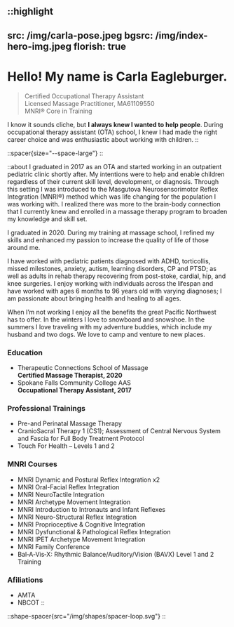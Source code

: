 
::highlight
---
src: /img/carla-pose.jpeg
bgsrc: /img/index-hero-img.jpeg
florish: true
---
# <span class="bright">Hello!</span> My name is Carla Eagleburger.

>Certified Occupational Therapy Assistant<br />
Licensed Massage Practitioner, MA61109550<br />
MNRI® Core in Training 

I know it sounds cliche, but **I always knew I wanted to help people**. During occupational therapy assistant (OTA) school, I knew I had made the right career choice and was enthusiastic about working with children. 
::

::spacer{size="--space-large"}
::

::about
I graduated in 2017 as an OTA and started working in an outpatient pediatric clinic shortly after. My intentions were to help and enable children regardless of their current skill level, development, or diagnosis. Through this setting I was introduced to the Masgutova Neurosensorimotor Reflex Integration (MNRI®) method which was life changing for the population I was working with. I realized there was more to the brain-body connection that I currently knew and enrolled in a massage therapy program to broaden my knowledge and skill set.

I graduated in 2020. During my training at massage school, I refined my skills and enhanced my passion to increase the quality of life of those around me. 

I have worked with pediatric patients diagnosed with ADHD, torticollis, missed milestones,  anxiety, autism, learning disorders, CP and PTSD; as well as adults in rehab therapy recovering from post-stoke, cardial, hip, and knee surgeries. I enjoy working with individuals across the lifespan and have worked with ages 6 months to 96 years old with varying diagnoses; I am passionate about bringing health and healing to all ages.

When I’m not working I enjoy all the benefits the great Pacific Northwest has to offer. In the winters I love to snowboard and snowshoe. In the summers I love traveling with my adventure buddies, which include my husband and two dogs. We love to camp and venture to new places.

### Education

- Therapeutic Connections School of Massage <br /> **Certified Massage Therapist, 2020**
- Spokane Falls Community College AAS <br /> **Occupational Therapy Assistant, 2017**

### Professional Trainings

- Pre-and Perinatal Massage Therapy 
- CranioSacral Therapy 1 (CS1); Assessment of Central Nervous System and Fascia for Full Body Treatment Protocol
- Touch For Health – Levels 1 and 2

### MNRI Courses

- MNRI Dynamic and Postural Reflex Integration x2
- MNRI Oral-Facial Reflex Integration
- MNRI NeuroTactile Integration
- MNRI Archetype Movement Integration 
- MNRI Introduction to Intronauts and Infant Reflexes
- MNRI Neuro-Structural Reflex Integration
- MNRI Proprioceptive & Cognitive Integration
- MNRI Dysfunctional & Pathological Reflex Integration
- MNRI IPET Archetype Movement Integration
- MNRI Family Conference 
- Bal‑A‑Vis‑X: Rhythmic Balance/Auditory/Vision (BAVX) Level 1 and 2 Training

### Afiliations 
- AMTA
- NBCOT
::

::shape-spacer{src="/img/shapes/spacer-loop.svg"}
::